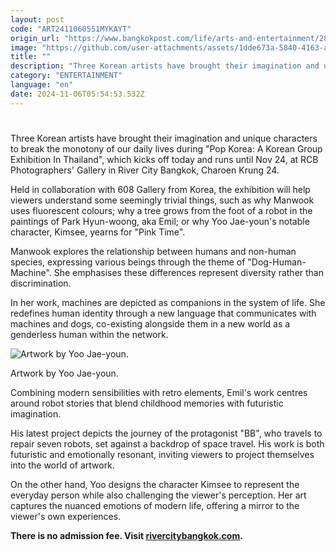 ```yaml
---
layout: post
code: "ART2411060551MYKAYT"
origin_url: "https://www.bangkokpost.com/life/arts-and-entertainment/2896978/korean-artists-reimagine-reality-at-rcb-gallery"
image: "https://github.com/user-attachments/assets/1dde673a-5840-4163-a5e0-7c190109fc5a"
title: ""
description: "Three Korean artists have brought their imagination and unique characters to break the monotony of our daily lives during \"Pop Korea: A Korean Group Exhibition In Thailand\", which kicks off today and runs until Nov 24, at RCB Photographers"
category: "ENTERTAINMENT"
language: "en"
date: 2024-11-06T05:54:53.532Z
---
```


# 

Three Korean artists have brought their imagination and unique characters to break the monotony of our daily lives during "Pop Korea: A Korean Group Exhibition In Thailand", which kicks off today and runs until Nov 24, at RCB Photographers' Gallery in River City Bangkok, Charoen Krung 24.

Held in collaboration with 608 Gallery from Korea, the exhibition will help viewers understand some seemingly trivial things, such as why Manwook uses fluorescent colours; why a tree grows from the foot of a robot in the paintings of Park Hyun-woong, aka Emil; or why Yoo Jae-youn's notable character, Kimsee, yearns for "Pink Time".

Manwook explores the relationship between humans and non-human species, expressing various beings through the theme of "Dog-Human-Machine". She emphasises these differences represent diversity rather than discrimination.

In her work, machines are depicted as companions in the system of life. She redefines human identity through a new language that communicates with machines and dogs, co-existing alongside them in a new world as a genderless human within the network.

![Artwork by Yoo Jae-youn.](https://github.com/user-attachments/assets/d726d3e7-1e21-4fb4-9c74-1cad7c3501f0)

Artwork by Yoo Jae-youn.

Combining modern sensibilities with retro elements, Emil's work centres around robot stories that blend childhood memories with futuristic imagination.

His latest project depicts the journey of the protagonist "BB", who travels to repair seven robots, set against a backdrop of space travel. His work is both futuristic and emotionally resonant, inviting viewers to project themselves into the world of artwork.

On the other hand, Yoo designs the character Kimsee to represent the everyday person while also challenging the viewer's perception. Her art captures the nuanced emotions of modern life, offering a mirror to the viewer's own experiences.

**There is no admission fee. Visit [rivercitybangkok.com](http://rivercitybangkok.com).**